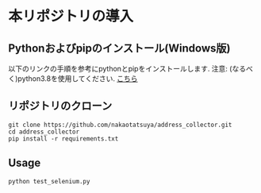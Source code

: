 本リポジトリの導入
=======================

Pythonおよびpipのインストール(Windows版)
------------------
以下のリンクの手順を参考にpythonとpipをインストールします.
注意: (なるべく)python3.8を使用してください.
[こちら](https://wepicks.net/weplog-pip_win10/)

リポジトリのクローン
-----------------
```
git clone https://github.com/nakaotatsuya/address_collector.git
cd address_collector
pip install -r requirements.txt
```

Usage
------
```
python test_selenium.py
```

